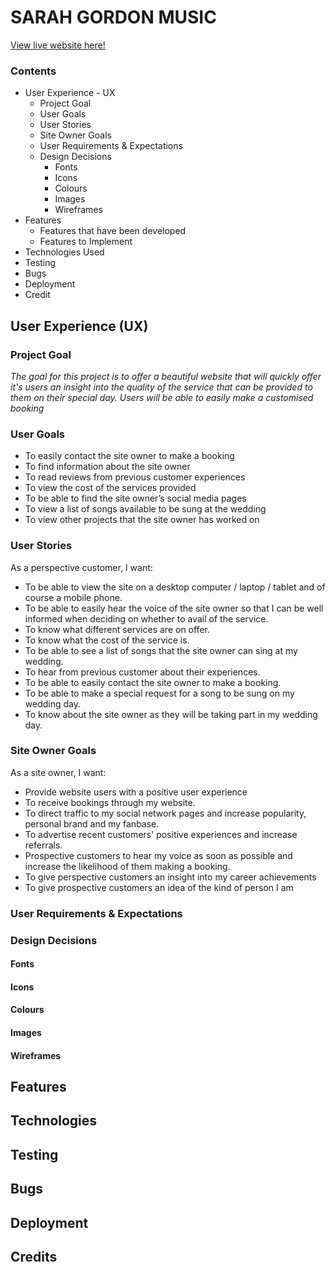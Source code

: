 # **SARAH GORDON MUSIC**

[View live website here!]() 

### Contents

* User Experience - UX
    * Project Goal
    * User Goals
    * User Stories
    * Site Owner Goals
    * User Requirements & Expectations
    * Design Decisions
        * Fonts 
        * Icons
        * Colours
        * Images
        * Wireframes
* Features
    * Features that have been developed
    * Features to Implement
* Technologies Used
* Testing
* Bugs
* Deployment
* Credit

## User Experience (UX)

### Project Goal

*The goal for this project is to offer a beautiful website that will quickly offer it's users an insight into the quality of the service that can be provided to them on their special day. Users will be able to easily make a customised booking*


### User Goals

* To easily contact the site owner to make a booking
* To find information about the site owner 
* To read reviews from previous customer experiences
* To view the cost of the services provided
* To be able to find the site owner’s social media pages
* To view a list of songs available to be sung at the wedding
* To view other projects that the site owner has worked on


### User Stories

As a perspective customer, I want: 
* To be able to view the site on a desktop computer / laptop / tablet and of course a mobile phone. 
* To be able to easily hear the voice of the site owner so that I can be well informed when deciding on whether to avail of the service. 
* To know what different services are on offer. 
* To know what the cost of the service is.
* To be able to see a list of songs that the site owner can sing at my wedding.
* To hear from previous customer about their experiences.
* To be able to easily contact the site owner to make a booking.
* To be able to make a special request for a song to be sung on my wedding day.
* To know about the site owner as they will be taking part in my wedding day.


### Site Owner Goals

As a site owner, I want:

* Provide website users with a positive user experience
* To receive bookings through my website.
* To direct traffic to my social network pages and increase popularity, personal brand and my fanbase. 
* To advertise recent customers' positive experiences and increase referrals.
* Prospective customers to hear my voice as soon as possible and increase the likelihood of them making a booking. 
* To give perspective customers an insight into my career achievements
* To give prospective customers an idea of the kind of person I am 


### User Requirements & Expectations

### Design Decisions

#### Fonts 
#### Icons
#### Colours
#### Images
#### Wireframes

## Features

## Technologies

## Testing

## Bugs

## Deployment

## Credits




